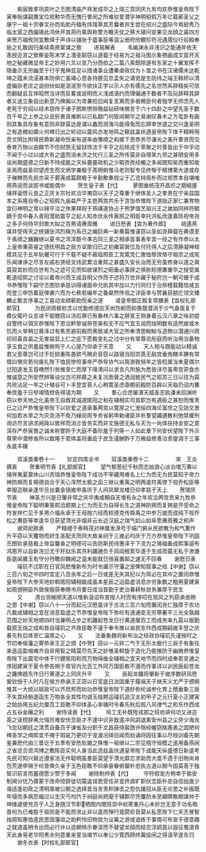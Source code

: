 <!-- { "loadSidebar": true } -->
　　紫宸致孝巩奕叶之丕图清庙产祥发成华之上瑞三宫同庆九有均欢恭惟皇帝陛下寅奉贻谋嗣膺宝位视勲华而无愧行曽闵之所难钦爱潜孚神明昭假万年亿载蕲圣父之康宁一祖十宗眷文孙而佑助丹楹有炜瑞草其芳曩者并生尝在绍兴之盛际今焉挺秀乃临太室之西偏锡此鸿休开其燕衎乘舆称警方瞻天仗之移大寝问安果见龙顔之喜四方来贺万福攸同宜敷绎于声诗以铺张于盛事臣等滥尘册府欣覩珍符况遇蒇仪行前殿奉巵之礼敢因归美续斋房案谋之歌
　　进易解表
　　韦编渊永非浅识之能通斧依天髙觊迩言之致察妄陈末学上凟圣聪窃以道载于经易为之祖马图示象牺画成文首开天地之秘藏微显帝王之妙用六爻以变乃分西伯之二篇八索既除遂有东家之十翼发挥不隠垂示无穷幽至于行乎鬼神显足以措诸事业遭秦虐政仅为卜筮之书在汉诸儒未达乾坤之蕴末流浸甚本防俱亡虽竭心思各持臆见京孟失之谲诡是生防纬之端王韩矫以清虚偏杂老庄之说纷纷如是泯泯至今欲扶正学以示人亦有儒先之名世然系辞精矣可信而翻疑且互体昭然当详而反畧或说明而义浅或语约而理偏通于数者不及玩辞释其辞者又迷立象自出新意乃捭阖以为竒兼拾旧闻复支离而多凿微臣何者独学无师念先人老死于穷阎以经术窃传于诸子困斯愤悱晚益钻研味微言于六十四卦之中望先圣于数百千年之上参之众说折衷良难断以已私颛门何取阅朝华之易谢叹春木之方芚卦有画则其象具存象有意则非辞莫达是谓以蠡而测海乌能得兔而忘蹄幸世道之交兴逢圣明之有造微如爝火何禆日出之轮动以震风亦发地鸣之籁兹盖伏遇皇帝陛下体干精粹用贲文明比附得民鼎新凝命恱亲有道率由豫顺之和接下思恭务尽谦光之美升羣贤而交泰育万物以由頥节不伤财旅无留狱饰法于丰亨之后除戎于萃聚之时善皆出于中孚动不闻于小过以成大有之盛而消未济之忧行三圣之所传莫非自得笑九师之甚陋安用多谈尚期盛德之日新不恃成能之天纵亹亹政机之少暇孜孜经幄之多闻既知矣而重知故圣焉而益圣仰望虎生而文炳学兼极于髙明俯惟马老则智专见终惭于精博第大道或存于稊稗而先民亦采于蒭荛成篇颇极于辛勤敷奏觊尘于乙览持周朴而过郑贾本自堪嗤用燕说而谈郢书或能偶中
　　贺生皇子表【代】
　　萝图垂统茂开昌炽之期椒屋储祥诞啓元良之正庆关宗社欢洽华夷窃以天子之尊重于继体圣人之孝贵在宁亲兹国本之系隆自帝心之昭假九庙益严于主鬯两宫共乐于含饴恭惟陛下道始正家仁兼育物宜衍神明之胄以绵平治之休果拜贶于燕禖遂协占于熊梦值艺祖兴王之嵗始同祥符毓嫡于宫中春入青阳潜助震亨之起人知赤伏永传离照之明臣幸托洪私欣逢嘉防祝帝尧之多子何待华封歌大姒之百男请赓周雅
　　进日厯表【旹为著作郎】
　　祗遹燕谋并受得天之统铺张鸿烈辑为系日之编巨典一新奏篇惟谨窃以圣如尧舜载在典谟至于禹绩之巍巍继以夏书之浑浑繇今凖古同三圣之相承首事表年宜一经之有作恭以太上皇帝秉英睿之德抚明昌之辰方讴歌归已之初雍容巽位及付托得人之后清静凝神规模具见于五年轨辙可行于千载不疑不蔽临照臣工克寛克仁惠恤黎庶恪守祖宗之成宪乐闻谏诤之尽言左戚右贤经文纬武累洽重熙之甚盛久安长治而无穷虽修身以道之眞莫窥其妙而应世有为之迹可见而知欲谋烈之昭垂必事辞之俱称矧德夀重华之授受属乾道绍熙之讨论以着帝兴而王成且明父作而子述将万世并藏于秘府岂一朝可缓于成书恭惟陛下嗣守丕图钦承慈训得诸面命允执其中加以力行同归于治叅稽载籍信咸五而登三申饬着庭俾袭六而为七秩若编年之备粲然传信之详臣幸与赞襄获颛庀领文臻麟止敢言序事之工喜动龙顔蕲助恱亲之道
　　请皇帝御正殿复常膳表【旹权礼部郎官】
　　为民闵雨极轸念以忧勤修德应天尚饬躬而抑畏既潜消于沴气盍亟复于彞仪辄吁众言进干聪聴窃以汤后罪已有桑林六事之辞宣王侧身着云汉八章之咏初尝自警终以弭灾恭惟陛下恩洽黔黎诚叅苍昊和无不应气宜玉润而烛明数有适然嵗或木饥而火旱稍愆膏泽过有焦劳避前殿而弗居减大官之所奉清思眑眑与造物以潜通兴雨祁祁喜良苖之无害益显上仁之庇下愿裁变礼之过中分有常尊涖彤庭而听治用当备物享玉食之供羞兹惟俯徇于人心是乃仰承于天意
　　又
　　天人相与既能动以精诚君父至尊岂可过于贬损重陈愚欵丐赐俞音窃以路寝当阳崇髙无敌宫垂侑饍丰腆有常借曰惧灾若何废礼陛下恤民惨怛事帝严恭导协气以周游致频年之皆稔属当朱夏偶尔愆阳遂发玉音喟然引咎推至仁而厚下降清问以求言凡所施为悉皆详尽虽卑宫菲食亦惟诚意之所安然辨等设仪岂可邦彞之未复况雨膏之洒润致民气之昭苏三日以往为霖共欣沾足一年之计殖谷可卜丰登宜荅人心稍寛圣虑亟朝前殿防百辟以天临仍诏内饔奉庶羞于日举竭情控告得请为期
　　又
　　羣心合虑屡凟天威圣志执谦未回渊听窃以参天地之化虽帝王自致其诚道隂阳之和在辅相实司其职岂有遇臣之甚恕而惟责已之过严恭惟皇帝陛下以钦爱之道承事两宫以寛厚之仁宠绥四海论富庶之见効文景何加若水旱之为灾尧汤不免乃縁闵雨专务省躬申勅诸臣并祈羣望蠲逋散利弛禁缓刑询访尽言讲求阙政以致祥而消沴皆务实而非文施德无私与天为一尚体扶持全安之意深存严恭寅畏之诚未称警跸于大庭不备珍羞于列等一人如此羣下何安伏望陛下外示尊荣中潜修省所以致隆于君体盖将垂庇于民生谨酬酢于万微益修善治责燮调于三事永底丰穰









　　双溪类槀卷十一
　　钦定四库全书
　　双溪类槀卷十二　　　　　宋　王炎　撰表
　　贺重明节表【礼部郎官】
　　望气郁葱纪千秋而志始游心淡泊増万夀以储祥夷夏蒙休山川贡瑞恭惟皇帝陛下成功不宰藏用难名上仁为而无为民莫知于帝力神防朔而复朔德自合于天心浑然太极之函三继以重离之明两逺符禹啓下视乔松臣等幸服迩聮亲逢华旦丝嚢金镜嵗申喜庆于人间凤辇龙楼日仰孝慈于天上
　　贺瑞庆节表
　　神圣方兴是日肇非常之庆华夷咸頼自天増有永之年欢洽两宫贡来九牧恭惟皇帝陛下聪明秉箓熙洽题期上仁为而无为自得长生之道神防朔而复朔是开受命之符发祥伫见于多男介福永承于王母按六经而校德克传舜禹之中参万嵗而成纯下视乔松之夀臣等幸逢华旦获望清光非烟非云长近汉庭之瑞气如山如阜愿赓周雅之和声
　　谢郊祀赦表
　　严精禋于泰畤茂对神厘发涣号于端门俯从民欲散为和气薫作升平窃以天覆物而好生圣配天而同大故亲祠于三嵗必均庆于万方恭惟皇帝陛下巩固丕图钦承慈极上帝监馨香之明德可以告防斯民待惠泽于下流为之锡福备成熙事诞布鸿恩开以自新洗愆尤于犴狱乐其共利蠲逋负于闾阎根荄毕遂于生成雨露无私于渗漉臣逖闻奠玉有守分符瞻仰魏阙之遥未能就日倍喜置邮之速无不回春
　　谢厯日表
　　璿玑不忒职在日官凤厯惟新布为时令庸示守藩之宠俾知叙事之经【中谢】窃以三百六旬之中四时宜定八百余年之后一日或差无失其纪以为常必在其中之置闰恭惟皇帝陛下大参天地妙斡隂阳辅相裁成虽本星辰之运盈虚消息亦穷象数之粗用夏建寅如周颁朔臣外居侯服获奉赐书月要日成当首勤于吏治春耕秋敛务兼厚于民生
　　又
　　清台测候顺天道以惟新温诏布宣授人时而有序叨在观风之列获承攽朔之恩【中谢】窃以八十一分而起元汉厯虽详于古法三百六旬而置闰尧仁独厚于农功凡裁成辅相之宜在消息盈虚之节恭惟皇帝陛下弥纶有道通变无穷寒暑平三光全孰越范围之妙天地顺四时当兼明占步之机躔起苍龙日行黄道厘百工而成务率九扈以服勤载观玉烛之成和皆自璿玑之齐政臣敢不谨于奉令推以谕民东作西成期嗣嵗丰登之庆春先秋后体至仁温厚之心
　　又
　　法垂象魏将新布治之经政协璿玑先谨授时之节叨奉侯藩之寄恭承王正之颁【中贺】窃以一元转二气于无形太极行三辰于有象往来迭运盈缩难齐自非用智之精莫尽先天之妙惟圣斡旋于造化乃能推防于幽微恭惟皇帝陛下出震宅中体干行健隂阳和而万物得曲全辅相之宜天地节而四时成奉若变通之序因建寅于夏令参告朔于周官内允百工外同万国臣敢不遵而作事详以训民辰起苍龙之躔俾趍东作日行黄道之上同庆升平
　　又
　　辰起龙躔将肇新于嵗序数研凤厯爰钦授于人时凡在侯方恭承王正窃以日官底日法固重于履端天子继天义尤严于颁朔惟其一大统以赋政可以齐庶邦而劝功恭惟皇帝陛下道妙弥纶诚参化育上稽垂象三辰不失其经俯遂函生万物各全其性均调玉烛黙运璿玑追汉太初甲子之元行夏小正建寅之始协用五纪允厘百工臣敢不仰体圣心率循时令春先秋后观八风律气之和东作西成占五谷金穰之利
　　谢侍读表【代】
　　鸠工无补既陞戎部之班劝讲何功又进迩英之读控辞弗允惕厉难安伏念臣才不逮中识非致逺冲风鹢退素安州县之尘劳少海龙飞忽玷朝廷之清贯自备员于谏省及分职于文昌获侍宸旒许陪经幄窃揣愚衷之固陋何禆圣学之缉熙宜不掩于瑕疵乃更叨于宠渥况绎旧闻而劝诵将因往事以尽规训备先朝鉴兼厯代由三晋讫于五季有安危轨辙之殊惟一祖继以二宗见剏守规模之逺用备燕闲之省览合资鸿博之敷陈臣实何人身当此选兹盖伏遇皇帝陛下成能天纵盛德日新逺考先民可知兴替近遵家法无作聪明虽羣臣莫望于清光靡忘求助而大度不遗于旧物尚肯包荒遂申锡于纶音俾久亲于玉色臣敢不仰承睿眷俯罄朴忠执古道以御今固莫髙于独智识前言而蓄德愿少赞于多闻
　　谢除制帅表【代】
　　守符假宠方稍幸于偷安制阃分忧乃骤蒙于改命控辞徒切莫返误恩受任非宜终虞旷职伏念臣朴忠自信拙直少谐适逢初政之清明亟被公朝之选择首当言责积弹击之怨仇躐冠从臣无论思之补报既年侵而多病恐福过以生灾丐均饩于祠庭尚把麾于辅郡尽凭覆防未至顚隮敢期谋帅于坤维遽使充员于人乏身随汉节职牺图内閤班崇中权寄重丹心未折岂无意于功名皓首何为已难胜于驱防是不能而求止非以逺而惮行竟閟俞音莫从私愿陛下仁天丕冒智烛周知惠恤逺民思固藩垣之助矜怜旧物尝为议幕之游或谙练于事情可布宣于德意趣之就道虽明令出而必行许以造朝特示眷深而不替望龙顔而结恋浮鹢首以遐征蜀道青天此身易老华阳黒水何意重来誓当竭节以奉公少寛西顾终冀投闲之得请早遂东归
　　谢冬衣表【时权礼部郎官】
